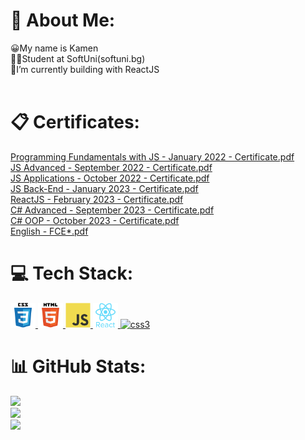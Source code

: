 # 💫 About Me:
😀My name is Kamen<br>👨‍🎓Student at SoftUni(softuni.bg)<br>🌱I’m currently building with ReactJS <br>
<br>

# 📋 Certificates:
[Programming Fundamentals with JS - January 2022 - Certificate.pdf](https://github.com/dingi7/dingi7/files/11071466/Programming.Fundamentals.with.JS.-.January.2022.-.Certificate.pdf)<br>
[JS Advanced - September 2022 - Certificate.pdf](https://github.com/dingi7/dingi7/files/11071468/JS.Advanced.-.September.2022.-.Certificate.pdf)<br>
[JS Applications - October 2022 - Certificate.pdf](https://github.com/dingi7/dingi7/files/11071470/JS.Applications.-.October.2022.-.Certificate.pdf)<br>
[JS Back-End - January 2023 - Certificate.pdf](https://github.com/dingi7/dingi7/files/11071469/JS.Back-End.-.January.2023.-.Certificate.pdf)<br>
[ReactJS - February 2023 - Certificate.pdf](https://github.com/dingi7/dingi7/files/11641949/ReactJS.-.February.2023.-.Certificate.pdf)<br>
[C# Advanced - September 2023 - Certificate.pdf](https://github.com/dingi7/dingi7/files/13854545/C.Advanced.-.September.2023.-.Certificate.pdf)<br>
[C# OOP - October 2023 - Certificate.pdf](https://github.com/dingi7/dingi7/files/13854548/C.OOP.-.October.2023.-.Certificate.pdf)<br>
[English - FCE*.pdf](https://github.com/user-attachments/files/16589060/StatementOfResult.2.pdf)<br>





# 💻 Tech Stack:
<a href="https://www.w3schools.com/css/" target="_blank" rel="noreferrer"> <img src="https://raw.githubusercontent.com/devicons/devicon/master/icons/css3/css3-original-wordmark.svg" alt="css3" width="40" height="40"/> </a> <a href="https://www.w3.org/html/" target="_blank" rel="noreferrer"> <img src="https://raw.githubusercontent.com/devicons/devicon/master/icons/html5/html5-original-wordmark.svg" alt="html5" width="40" height="40"/> </a> <a href="https://developer.mozilla.org/en-US/docs/Web/JavaScript" target="_blank" rel="noreferrer"> <img src="https://raw.githubusercontent.com/devicons/devicon/master/icons/javascript/javascript-original.svg" alt="javascript" width="40" height="40"/> </a> <a href="https://reactjs.org/" target="_blank" rel="noreferrer"> <img src="https://raw.githubusercontent.com/devicons/devicon/master/icons/react/react-original-wordmark.svg" alt="react" width="40" height="40"/> </a>
<a href="https://learn.microsoft.com/en-us/dotnet/csharp/" target="_blank" rel="noreferrer"> <img src="https://static-00.iconduck.com/assets.00/c-sharp-c-icon-1822x2048-wuf3ijab.png" alt="css3" width="40" height="40"/> </a>
</p>

# 📊 GitHub Stats:
![](https://github-readme-stats.vercel.app/api?username=dingi7&theme=dark&hide_border=false&include_all_commits=false&count_private=false)<br/>
![](https://github-readme-streak-stats.herokuapp.com/?user=dingi7&theme=dark&hide_border=false)<br/>
![](https://github-readme-stats.vercel.app/api/top-langs/?username=dingi7&theme=dark&hide_border=false&include_all_commits=false&count_private=false&layout=compact)

